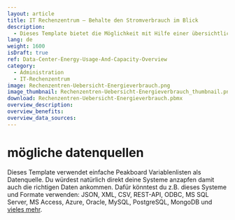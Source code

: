 ```yaml
---
layout: article
title: IT Rechenzentrum – Behalte den Stromverbrauch im Blick
description: 
  - Dieses Template bietet die Möglichkeit mit Hilfe einer übersichtlichen Darstellung aller Rechenzentren die Auslastung im Blick zu behalten. Dies steigert die Verfügbarkeit und hilft Probleme rechtzeitig zu erkennnen.
lang: de
weight: 1600
isDraft: true
ref: Data-Center-Energy-Usage-And-Capacity-Overview
category:
  - Administration
  - IT-Rechenzentrum
image: Rechenzentren-Uebersicht-Energieverbrauch.png
image_thumbnail: Rechenzentren-Uebersicht-Energieverbrauch_thumbnail.png
download: Rechenzentren-Uebersicht-Energieverbrauch.pbmx
overview_description:
overview_benefits:
overview_data_sources:
---
```


# mögliche datenquellen

Dieses Template verwendet einfache Peakboard Variablenlisten als Datenquelle. Du würdest natürlich direkt deine Systeme anzapfen damit auch die richtigen Daten ankommen. Dafür könntest du z.B. dieses Systeme und Formate verwenden: JSON, XML, CSV, REST-API, ODBC, MS SQL Server, MS Access, Azure, Oracle, MySQL, PostgreSQL, MongoDB und [vieles mehr](https://peakboard.com/datenanbindungen/).
